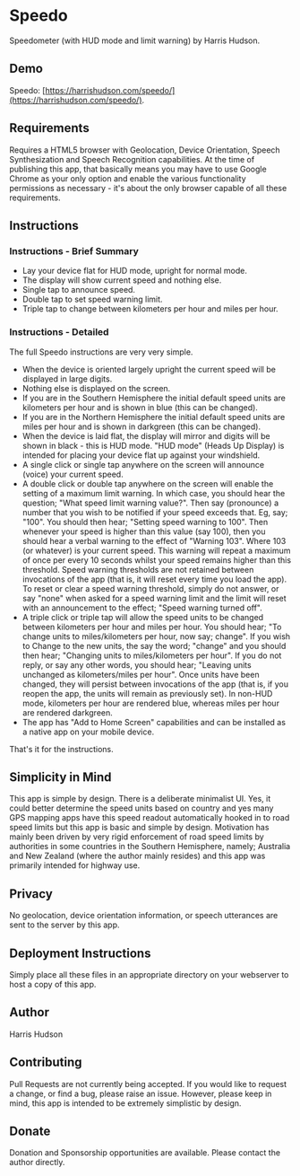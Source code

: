 # Speedo
Speedometer (with HUD mode and limit warning) by Harris Hudson.
 

## Demo
Speedo: [https://harrishudson.com/speedo/](https://harrishudson.com/speedo/).
 

## Requirements
Requires a HTML5 browser with Geolocation, Device Orientation, Speech Synthesization and Speech Recognition capabilities.  At the time of publishing this app, that basically means you may have to use Google Chrome as your only option and enable the various functionality permissions as necessary - it's about the only browser capable of all these requirements.


## Instructions
 
### Instructions - Brief Summary

- Lay your device flat for HUD mode, upright for normal mode.
- The display will show current speed and nothing else.
- Single tap to announce speed.
- Double tap to set speed warning limit.
- Triple tap to change between kilometers per hour and miles per hour.
 
### Instructions - Detailed
The full Speedo instructions are very very simple.

- When the device is oriented largely upright the current speed will be displayed in large digits.
- Nothing else is displayed on the screen.
- If you are in the Southern Hemisphere the initial default speed units are kilometers per hour and is shown in blue (this can be changed).
- If you are in the Northern Hemisphere the initial default speed units are miles per hour and is shown in darkgreen (this can be changed).
- When the device is laid flat, the display will mirror and digits will be shown in black - this is HUD mode.
  "HUD mode" (Heads Up Display) is intended for placing your device flat up against your windshield.
- A single click or single tap anywhere on the screen will announce (voice) your current speed.
- A double click or double tap anywhere on the screen will enable the setting of a maximum limit warning.
  In which case, you should hear the question; "What speed limit warning value?". Then say (pronounce) a number
  that you wish to be notified if your speed exceeds that.  Eg, say; "100".  You should then hear;
  "Setting speed warning to 100".  Then whenever your speed is higher than this value (say 100),
  then you should hear a verbal warning to the effect of "Warning 103".
  Where 103 (or whatever) is your current speed.  This warning will repeat a maximum of once per every 10
  seconds whilst your speed remains higher than this threshold.  Speed warning thresholds are not retained
  between invocations of the app (that is, it will reset every time you load the app).  To reset or clear a
  speed warning threshold, simply do not answer, or say "none" when asked for a speed warning limit and the
  limit will reset with an announcement to the effect; "Speed warning turned off".
- A triple click or triple tap will allow the speed units to be changed between kilometers per hour and
  miles per hour.  You should hear; "To change units to miles/kilometers per hour, now say; change".  If you
  wish to Change to the new units, the say the word; "change" and you should then hear; "Changing units
  to miles/kilometers per hour".  If you do not reply, or say any other words, you should hear; "Leaving
  units unchanged as kilometers/miles per hour".  Once units have been changed, they will persist between
  invocations of the app (that is, if you reopen the app, the units will remain as previously set).
  In non-HUD mode, kilometers per hour are rendered blue, whereas miles per hour are rendered darkgreen.
- The app has "Add to Home Screen" capabilities and can be installed as a native app on your mobile device.
 

That's it for the instructions.
 

## Simplicity in Mind
This app is simple by design.  There is a deliberate minimalist UI.  Yes, it could better determine the speed units based on country and yes many GPS mapping apps have this speed readout automatically hooked in to road speed limits but this app is basic and simple by design.  Motivation has mainly been driven by very rigid enforcement of road speed limits by authorities in some countries in the Southern Hemisphere, namely; Australia and New Zealand (where the author mainly resides) and this app was primarily intended for highway use.
 

## Privacy
No geolocation, device orientation information, or speech utterances are sent to the server by this app.
 

## Deployment Instructions
Simply place all these files in an appropriate directory on your webserver to host a copy of this app.
 

## Author
Harris Hudson
 

## Contributing
Pull Requests are not currently being accepted.  If you would like to request a change, or find a bug, please raise an issue.  However, please keep in mind, this app is intended to be extremely simplistic by design.
 

## Donate
Donation and Sponsorship opportunities are available.  Please contact the author directly.
 
